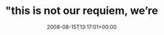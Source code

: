 ---
retweeted: false
source: <a href="http://twitter.com" rel="nofollow">Twitter Web Client</a>
entities:
  hashtags:
  - text: mosh
    indices:
    - '118'
    - '123'
  symbols: []
  user_mentions: []
  urls: []
display_text_range:
- '0'
- '123'
favorite_count: '0'
id_str: '888435596'
truncated: false
retweet_count: '0'
id: '888435596'
created_at: Fri Aug 15 13:17:01 +0000 2008
favorited: false
full_text: "\"this is not our requiem, we’re wasting time as victims\rwhy spend our
  lives on bended knee, choosing not to be free?\" #mosh"
lang: en
tags:
- mosh
- pesos:twitter
date: '2008-08-15T13:17:01+00:00'
src: https://twitter.com/bascht/status/888435596
original_url: https://twitter.com/bascht/status/888435596
type: twitter_tweet
text: "\"this is not our requiem, we’re wasting time as victims\rwhy spend our lives
  on bended knee, choosing not to be free?\" #mosh"
title: "\"this is not our requiem, we’re"

---